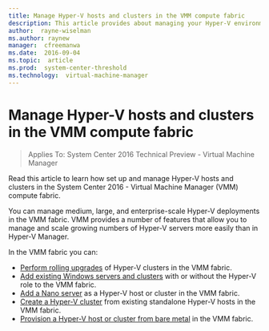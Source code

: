 ```yaml
---
title: Manage Hyper-V hosts and clusters in the VMM compute fabric
description: This article provides about managing your Hyper-V environment in the VMM fabric
author:  rayne-wiselman
ms.author: raynew
manager:  cfreemanwa
ms.date:  2016-09-04
ms.topic:  article
ms.prod:  system-center-threshold
ms.technology:  virtual-machine-manager
---
```


# Manage Hyper-V hosts and clusters in the VMM compute fabric

>Applies To: System Center 2016 Technical Preview - Virtual Machine Manager

Read this article to learn how set up and manage Hyper-V hosts and clusters in the System Center 2016 - Virtual Machine Manager (VMM) compute fabric.

You can manage medium, large, and enterprise-scale Hyper-V deployments in the VMM fabric. VMM provides a number of features that allow you to manage and scale growing numbers of Hyper-V servers more easily than in Hyper-V Manager.

In the VMM fabric you can:

- [Perform rolling upgrades](manage-compute-rolling-upgrade-hyper-v.md) of Hyper-V clusters in the VMM fabric.
- [Add existing Windows servers and clusters](manage-compute-add-existing-servers.md) with or without the Hyper-V role to the VMM fabric.
- [Add a Nano server](manage-compute-add-nano-hyper-v.md) as a Hyper-V host or cluster in the VMM fabric.
- [Create a Hyper-V cluster](manage-compute-create-cluster-from-standalone.md) from existing standalone Hyper-V hosts in the VMM fabric.
- [Provision a Hyper-V host or cluster from bare metal](manage-compute-bare-metal-hyper-v.md) in the VMM fabric.
